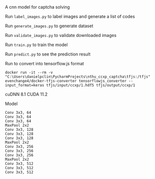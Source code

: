 A cnn model for captcha solving

Run `label_images.py` to label images and generate a list of codes

Run `generate_images.py` to generate dataset

Run `validate_images.py` to validate downloaded images

Run `train.py` to train the model

Run `predict.py` to see the prediction result


Run to convert into tensorflow.js format
```shell
docker run -it --rm -v "C:\Users\danielpclin\PycharmProjects\nthu_ccxp_captcha\tfjs:/tfjs" evenchange4/docker-tfjs-converter tensorflowjs_converter --input_format=keras tfjs/input/ccxp/1.hdf5 tfjs/output/ccxp/1
```

cuDNN 8.1
CUDA 11.2


Model
```
Conv 3x3, 64
Conv 3x3, 64
Conv 3x3, 64
MaxPool 2x2
Conv 3x3, 128
Conv 3x3, 128
Conv 3x3, 128
MaxPool 2x2
Conv 3x3, 256
Conv 3x3, 256
Conv 3x3, 256
MaxPool 2x2
Conv 3x3, 512
Conv 3x3, 512
Conv 3x3, 512
```
